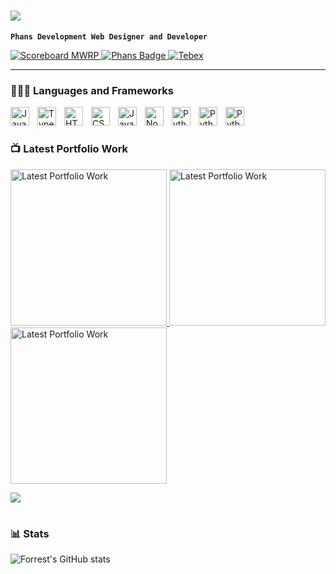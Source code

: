
<h1 align="left">
  <a href="https://github.com/ProsperXD">
    <img src="https://readme-typing-svg.herokuapp.com?font=Fira+Code&size=22&pause=1000&color=F7F7F7&width=435&lines=%F0%9F%92%BB+Phans+Development">
  </a>
</h1>

**`Phans Development Web Designer and Developer`**

<p align='left'>
  <a href='https://discord.gg/phans'>
    <img src='https://cdn.discordapp.com/attachments/1238332790492233768/1254558946757185706/discord.png?ex=6679ee91&is=66789d11&hm=7f84b6e1bd31d8f067af59ac476a7a6bb6a6c73e5b51d6380b7e4af5064bf869&' alt='Scoreboard MWRP'>
  </a>
  <a href='https://phans.dev'>
    <img src='https://cdn.discordapp.com/attachments/1238332790492233768/1254559621813899284/phans_badge.png?ex=6679ef32&is=66789db2&hm=5f81078f8f8a9c24fdeba262543f57db870513e4f2f465e3acd204e3f8da86c5&' alt='Phans Badge'>
  </a>
  <a href='https://store.phans.dev'>
    <img src='https://cdn.discordapp.com/attachments/1238332790492233768/1254560701599449239/tebex.png?ex=6679f033&is=66789eb3&hm=8b97a35770f5de8d61c611ed08730b9e5c293715548b4e183a4b021ecb8b1448&' alt='Tebex'>
  </a>
</p>


---

### 👨🏼‍💻 Languages and Frameworks

<img align="left" alt="Java" width="30px" style="padding-right:10px;" src="https://cdn.jsdelivr.net/gh/devicons/devicon/icons/java/java-original.svg"/>
<img align="left" alt="TypeScript" width="30px" style="padding-right:10px;" src="https://cdn.jsdelivr.net/gh/devicons/devicon/icons/typescript/typescript-plain.svg" />
<img align="left" alt="HTML" width="30px" style="padding-right:10px;" src="https://cdn.jsdelivr.net/gh/devicons/devicon/icons/html5/html5-plain.svg" />
<img align="left" alt="CSS" width="30px" style="padding-right:10px;" src="https://cdn.jsdelivr.net/gh/devicons/devicon/icons/css3/css3-plain.svg" />
<img align="left" alt="JavaScript" width="30px" style="padding-right:10px;" src="https://cdn.jsdelivr.net/gh/devicons/devicon/icons/javascript/javascript-plain.svg" />
<img align="left" alt="NodeJS" width="30px" style="padding-right:10px;" src="https://cdn.jsdelivr.net/gh/devicons/devicon/icons/nodejs/nodejs-original.svg" />
<img align="left" alt="Python" width="30px" style="padding-right:10px;" src="https://cdn.jsdelivr.net/gh/devicons/devicon/icons/python/python-plain.svg" />
<img align="left" alt="Python" width="30px" style="padding-right:10px;" src="https://cdn.jsdelivr.net/gh/devicons/devicon/icons/svelte/svelte-original.svg" />
<img align="left" alt="Python" width="30px" style="padding-right:10px;" src="https://cdn.jsdelivr.net/gh/devicons/devicon/icons/vuejs/vuejs-original-wordmark.svg" />
<br />

#

### 📺 Latest Portfolio Work

<a href="https://phans.dev/portfolio/Ganglb_premade.png">
    <img src="https://phans.dev/portfolio/Ganglb_premade.png" alt="Latest Portfolio Work" width="250" />
</a>

<a href="https://phans.dev/portfolio/Register_Premade.png">
    <img src="https://phans.dev/portfolio/Register_Premade.png" alt="Latest Portfolio Work" width="250" />
</a>


<a href="https://phans.dev/portfolio/phans_huds.png">
    <img src="https://phans.dev/portfolio/phans_huds.png" alt="Latest Portfolio Work" width="250" />
</a>

[<img src="https://custom-icon-badges.demolab.com/badge/-visit%20Site%20for%20More-black?style=for-the-badge&logo=video&logoColor=white"/>](https://phans.dev/portfolio)

#

### 📊 Stats

![Forrest's GitHub stats](https://github-readme-stats.vercel.app/api?username=prosperxd&show_icons=true&theme=gruvbox)

